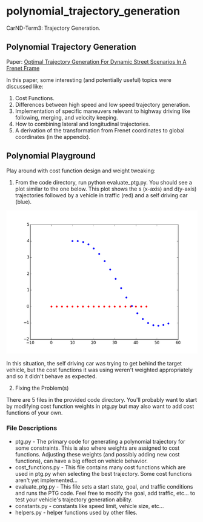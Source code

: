 # polynomial_trajectory_generation
CarND-Term3: Trajectory Generation.

## Polynomial Trajectory Generation

Paper: [Optimal Trajectory Generation For Dynamic Street Scenarios In A Frenet Frame](http://video.udacity-data.com.s3.amazonaws.com/topher/2017/July/595fd482_werling-optimal-trajectory-generation-for-dynamic-street-scenarios-in-a-frenet-frame/werling-optimal-trajectory-generation-for-dynamic-street-scenarios-in-a-frenet-frame.pdf)

In this paper, some interesting (and potentially useful) topics were discussed like:

1. Cost Functions.
2. Differences between high speed and low speed trajectory generation.
3. Implementation of specific maneuvers relevant to highway driving like following, merging, and velocity keeping.
4. How to combining lateral and longitudinal trajectories.
5. A derivation of the transformation from Frenet coordinates to global coordinates (in the appendix).

## Polynomial Playground

Play around with cost function design and weight tweaking:

1. From the code directory, run python evaluate_ptg.py. You should see a plot similar to the one below. This plot shows the s (x-axis) and d(y-axis) trajectories followed by a vehicle in traffic (red) and a self driving car (blue).

![](./images/initial_plot.png)

In this situation, the self driving car was trying to get behind the target vehicle, but the cost functions it was using weren't weighted appropriately and so it didn't behave as expected.

2. Fixing the Problem(s)

There are 5 files in the provided code directory. You'll probably want to start by modifying cost function weights in ptg.py but may also want to add cost functions of your own.

### File Descriptions

- ptg.py - The primary code for generating a polynomial trajectory for some constraints. This is also where weights are assigned to cost functions. Adjusting these weights (and possibly adding new cost functions), can have a big effect on vehicle behavior.
- cost_functions.py - This file contains many cost functions which are used in ptg.py when selecting the best trajectory. Some cost functions aren't yet implemented...
- evaluate_ptg.py - This file sets a start state, goal, and traffic conditions and runs the PTG code. Feel free to modify the goal, add traffic, etc... to test your vehicle's trajectory generation ability.
- constants.py - constants like speed limit, vehicle size, etc...
- helpers.py - helper functions used by other files.
